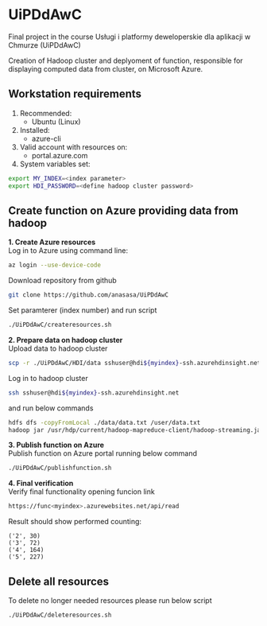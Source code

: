 # UiPDdAwC
Final project in the course Usługi i platformy deweloperskie dla aplikacji w Chmurze (UiPDdAwC)

Creation of Hadoop cluster and deplyoment of function, responsible for displaying computed data from cluster, on Microsoft Azure.

## Workstation requirements

1. Recommended:
	- Ubuntu (Linux)
2. Installed:
	- azure-cli
3. Valid account with resources on:
	- portal.azure.com
4. System variables set:
```bash
export MY_INDEX=<index parameter>
export HDI_PASSWORD=<define hadoop cluster password>
```

	
## Create function on Azure providing data from hadoop

**1. Create Azure resources**<br>
Log in to Azure using command line:
```bash
az login --use-device-code
```

Download repository from github
```bash
git clone https://github.com/anasasa/UiPDdAwC
```
Set paramterer (index number) and run script
```bash
./UiPDdAwC/createresources.sh
```

**2. Prepare data on hadoop cluster**<br>
Upload data to hadoop cluster
```bash
scp -r ./UiPDdAwC/HDI/data sshuser@hdi${myindex}-ssh.azurehdinsight.net:/home/sshuser/data
```

Log in to hadoop cluster
```bash
ssh sshuser@hdi${myindex}-ssh.azurehdinsight.net
```
and run below commands
```bash
hdfs dfs -copyFromLocal ./data/data.txt /user/data.txt
hadoop jar /usr/hdp/current/hadoop-mapreduce-client/hadoop-streaming.jar -files ./data/MRatingCount.py,./data/RRatingCount.py -mapper MRatingCount.py -reducer RRatingCount.py -input /user/data.txt -output /user/count
```

**3. Publish function on Azure**<br>
Publish function on Azure portal running below command
```bash
./UiPDdAwC/publishfunction.sh
```

**4. Final verification**<br>
Verify final functionality opening funcion link
```bash
https://func<myindex>.azurewebsites.net/api/read
```

Result should show performed counting:
```
('2', 30)	
('3', 72)	
('4', 164)	
('5', 227)	
```

## Delete all resources
To delete no longer needed resources please run below script
```bash
./UiPDdAwC/deleteresources.sh
```
